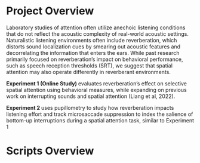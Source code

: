 # Project Overview
Laboratory studies of attention often utilize anechoic listening conditions that do not reflect the acoustic complexity of real-world acoustic settings. Naturalistic listening environments often include reverberation, which distorts sound localization cues by smearing out acoustic features and decorrelating the information that enters the ears. While past research primarily focused on reverberation’s impact on behavioral performance, such as speech reception thresholds (SRT), we suggest that spatial attention may also operate differently in reverberant environments.

<b> Experiment 1 (Online Study) </b> evaluates reverberation’s effect on selective spatial attention using behavioral measures, while expanding on previous work on interrupting sounds and spatial attention (Liang et al, 2022).

<b> Experiment 2 </b> uses pupillometry to study how reverberation impacts listening effort and track microsaccade suppression to index the salience of bottom-up interruptions during a spatial attention task, similar to Experiment 1

# Scripts Overview



